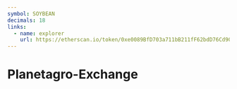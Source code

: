 ```yaml
---
symbol: SOYBEAN
decimals: 18
links:
  - name: explorer
    url: https://etherscan.io/token/0xe0089BfD703a711bB211fF62bdD76Cd9032F237A
---
```


# Planetagro-Exchange
